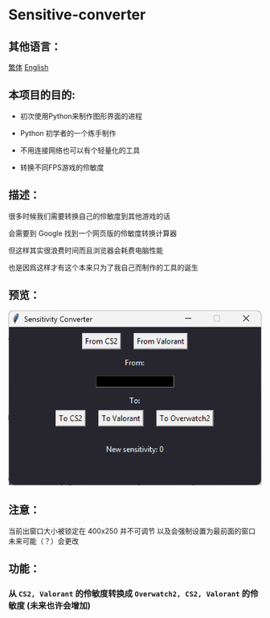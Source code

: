 # Sensitive-converter

## 其他语言：
[繁体](/README.md)  [English](/README_EN.md)

## 本项目的目的:

- 初次使用Python来制作图形界面的进程

- Python 初学者的一个练手制作

- 不用连接网络也可以有个轻量化的工具

- 转换不同FPS游戏的伶敏度

## 描述：
很多时候我们需要转换自己的伶敏度到其他游戏的话  
  
会需要到 Google 找到一个网页版的伶敏度转换计算器  
  
但这样其实很浪费时间而且浏览器会耗费电脑性能  
  
也是因爲这样才有这个本来只为了我自己而制作的工具的诞生  

## 预览：

![Sample](/screenshot.png)

## 注意：

当前出窗口大小被锁定在 400x250 并不可调节
以及会强制设置为最前面的窗口  
未来可能（？）会更改

## 功能：
### 从 `CS2, Valorant` 的伶敏度转换成  `Overwatch2, CS2, Valorant` 的伶敏度 (未来也许会增加)

